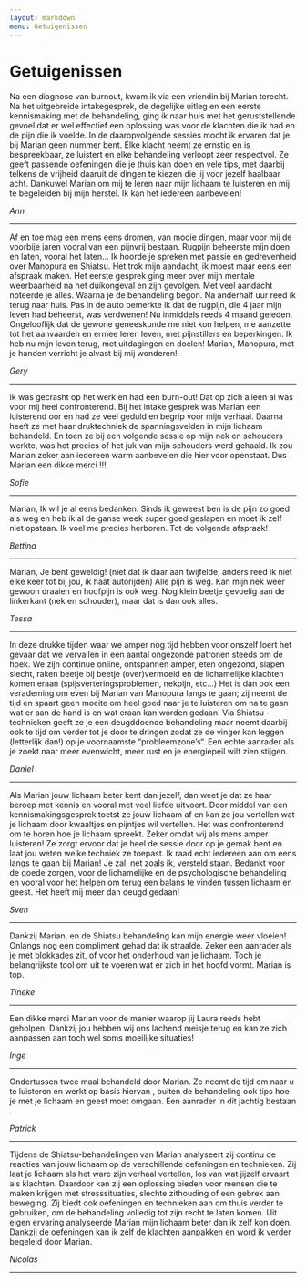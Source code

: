 ```yaml
---
layout: markdown
menu: Getuigenissen
---
```

# Getuigenissen

Na een diagnose van burnout, kwam ik via een vriendin bij Marian terecht. Na het uitgebreide intakegesprek, de degelijke uitleg en een eerste kennismaking met de behandeling, ging ik naar huis met het geruststellende gevoel dat er wel effectief een oplossing was voor de klachten die ik had en de pijn die ik voelde.
In de daaropvolgende sessies mocht ik ervaren dat je bij Marian geen nummer bent. Elke klacht neemt ze ernstig en is bespreekbaar, ze luistert en elke behandeling verloopt zeer respectvol. Ze geeft passende oefeningen die je thuis kan doen en vele tips, met daarbij telkens de vrijheid daaruit de dingen te kiezen die jij voor jezelf haalbaar acht.
Dankuwel Marian om mij te leren naar mijn lichaam te luisteren en mij te begeleiden bij mijn herstel. Ik kan het iedereen aanbevelen!

*Ann*

---

Af en toe mag een mens eens dromen, van mooie dingen, maar voor mij de voorbije jaren vooral van een pijnvrij bestaan. Rugpijn beheerste mijn doen en laten, vooral het laten... Ik hoorde je spreken met passie en gedrevenheid over Manopura en Shiatsu. Het trok mijn aandacht, ik moest maar eens een afspraak maken. Het eerste gesprek ging meer over mijn mentale weerbaarheid na het duikongeval en zijn gevolgen. Met veel aandacht noteerde je alles. Waarna je de behandeling begon. Na anderhalf uur reed ik terug naar huis. Pas in de auto bemerkte ik dat de rugpijn, die 4 jaar mijn leven had beheerst, was verdwenen! Nu inmiddels reeds 4 maand geleden. Ongelooflijk dat de gewone geneeskunde me niet kon helpen, me aanzette tot het aanvaarden en ermee leren leven, met pijnstillers en beperkingen. Ik heb nu mijn leven terug, met uitdagingen en doelen! Marian, Manopura, met je handen verricht je alvast bij mij wonderen!

*Gery*

---

Ik was gecrasht op het werk en had een burn-out!  Dat op zich alleen al was voor mij heel confronterend. Bij het intake gesprek was Marian een luisterend oor en had ze veel geduld en begrip voor mijn verhaal.  Daarna heeft ze met haar druktechniek de spanningsvelden in mijn lichaam behandeld. En toen ze bij een volgende sessie op mijn nek en schouders werkte, was het precies of het juk van mijn schouders werd gehaald. Ik zou Marian zeker aan iedereen warm aanbevelen die hier voor openstaat. 
Dus Marian een dikke merci !!!

*Sofie*

---

Marian, Ik wil je al eens bedanken. Sinds ik geweest ben is de pijn zo goed als weg en heb ik al de ganse week super goed geslapen en moet ik zelf niet opstaan. Ik voel me precies herboren. Tot de volgende afspraak!

*Bettina*

---

Marian,
Je bent geweldig! (niet dat ik daar aan twijfelde, anders reed ik niet elke keer tot bij jou, ik hààt autorijden)
Alle pijn is weg.
Kan mijn nek weer gewoon draaien en hoofpijn is ook weg. Nog klein beetje gevoelig aan de linkerkant (nek en schouder), maar dat is dan ook alles.

*Tessa*

---

In deze drukke tijden waar we amper nog tijd hebben voor onszelf loert het gevaar dat we vervallen in een aantal ongezonde patronen steeds om de hoek. We zijn continue online, ontspannen amper, eten ongezond, slapen slecht, raken beetje bij beetje (over)vermoeid en de lichamelijke klachten komen eraan (spijsverteringsproblemen, nekpijn, etc...) Het is dan ook een verademing om even bij Marian van Manopura langs te gaan; zij neemt de tijd en spaart geen moeite om heel goed naar je te luisteren om na te gaan wat er aan de hand is en wat eraan kan worden gedaan. Via Shiatsu – technieken geeft ze je een deugddoende behandeling maar neemt daarbij ook te tijd om verder tot je door te dringen zodat ze de vinger kan leggen (letterlijk dan!) op je voornaamste “probleemzone’s“. Een echte aanrader als je zoekt naar meer evenwicht, meer rust en je energiepeil wilt zien stijgen.

*Daniel*

---

Als Marian jouw lichaam beter kent dan jezelf, dan weet je dat ze haar beroep met kennis en vooral met veel liefde uitvoert. Door middel van een kennismakingsgesprek toetst ze jouw lichaam af en kan ze jou vertellen wat je lichaam door kwaaltjes en pijntjes wil vertellen. Het was confronterend om te horen hoe je lichaam spreekt. Zeker omdat wij als mens amper luisteren! Ze zorgt ervoor dat je heel de sessie door op je gemak bent en laat jou weten welke techniek ze toepast. Ik raad echt iedereen aan om eens langs te gaan bij Marian! Je zal, net zoals ik, versteld staan. Bedankt voor de goede zorgen, voor de lichamelijke en de psychologische behandeling en vooral voor het helpen om terug een balans te vinden tussen lichaam en geest. Het heeft mij meer dan deugd gedaan!

*Sven*

---

Dankzij Marian, en de Shiatsu behandeling kan mijn energie weer vloeien! Onlangs nog een compliment gehad dat ik straalde. Zeker een aanrader als je met blokkades zit, of voor het onderhoud van je lichaam. Toch je belangrijkste tool om uit te voeren wat er zich in het hoofd vormt. Marian is top.

*Tineke*

---

Een dikke merci Marian voor de manier waarop jij Laura reeds hebt geholpen. Dankzij jou hebben wij ons lachend meisje terug en kan ze zich aanpassen aan toch wel soms moeilijke situaties!

*Inge*

---

Ondertussen twee maal behandeld door Marian. Ze neemt de tijd om naar u te luisteren en werkt op basis hiervan , buiten de behandeling ook tips hoe je met je lichaam en geest moet omgaan. Een aanrader in dit jachtig bestaan .

*Patrick*

---

Tijdens de Shiatsu-behandelingen van Marian analyseert zij continu de reacties van jouw lichaam op de verschillende oefeningen en technieken. Zij laat je lichaam als het ware zijn verhaal vertellen, los van wat jijzelf ervaart als klachten. Daardoor kan zij een oplossing bieden voor mensen die te maken krijgen met stresssituaties, slechte zithouding of een gebrek aan beweging. Zij biedt ook oefeningen en technieken aan om thuis verder te gebruiken, om de behandeling volledig tot zijn recht te laten komen. Uit eigen ervaring analyseerde Marian mijn lichaam beter dan ik zelf kon doen. Dankzij de oefeningen kan ik zelf de klachten aanpakken en word ik verder begeleid door Marian.

*Nicolas*

---




